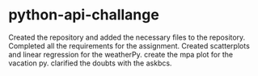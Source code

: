 # python-api-challange
Created the repository and added the necessary files to the repository.
Completed all the requirements for the assignment.
Created scatterplots and linear regression for the weatherPy.
create the mpa plot for the vacation py.
clarified the doubts with the askbcs.
